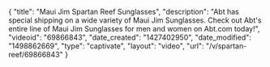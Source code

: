 {
    "title": "Maui Jim Spartan Reef Sunglasses",
    "description": "Abt has special shipping on a wide variety of Maui Jim Sunglasses. Check out Abt's entire line of Maui Jim Sunglasses for men and women on Abt.com today!",
    "videoid": "69866843",
    "date_created": "1427402950",
    "date_modified": "1498862669",
    "type": "captivate",
    "layout": "video",
    "url": "\/v\/spartan-reef\/69866843"
}